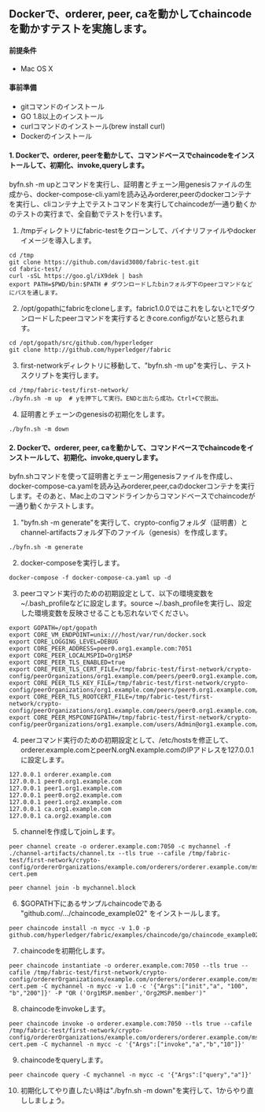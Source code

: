 ## Dockerで、orderer, peer, caを動かしてchaincodeを動かすテストを実施します。

#### 前提条件
- Mac OS X

#### 事前準備
- gitコマンドのインストール
- GO 1.8以上のインストール
- curlコマンドのインストール(brew install curl)
- Dockerのインストール

#### 1. Dockerで、orderer, peerを動かして、コマンドベースでchaincodeをインストールして、初期化、invoke,queryします。

byfn.sh -m upとコマンドを実行し、証明書とチェーン用genesisファイルの生成から、docker-compose-cli.yamlを読み込みorderer,peerのdockerコンテナを実行し、cliコンテナ上でテストコマンドを実行してchaincodeが一通り動くかのテストの実行まで、全自動でテストを行います。

1. /tmpディレクトリにfabric-testをクローンして、バイナリファイルやdockerイメージを導入します。

```
cd /tmp
git clone https://github.com/david3080/fabric-test.git
cd fabric-test/
curl -sSL https://goo.gl/iX9dek | bash
export PATH=$PWD/bin:$PATH # ダウンロードしたbinフォルダ下のpeerコマンドなどにパスを通します。
```

2. /opt/gopathにfabricをcloneします。fabric1.0.0ではこれをしないと1でダウンロードしたpeerコマンドを実行するときcore.configがないと怒られます。

```
cd /opt/gopath/src/github.com/hyperledger
git clone http://github.com/hyperledger/fabric
```

3. first-networkディレクトリに移動して、"byfn.sh -m up"を実行し、テストスクリプトを実行します。

```
cd /tmp/fabric-test/first-network/
./byfn.sh -m up  # yを押下して実行。ENDと出たら成功。Ctrl+Cで脱出。
```

4. 証明書とチェーンのgenesisの初期化をします。

```
./byfn.sh -m down
```

#### 2. Dockerで、orderer, peer, caを動かして、コマンドベースでchaincodeをインストールして、初期化、invoke,queryします。

byfn.shコマンドを使って証明書とチェーン用genesisファイルを作成し、docker-compose-ca.yamlを読み込みorderer,peer,caのdockerコンテナを実行します。そのあと、Mac上のコマンドラインからコマンドベースでchaincodeが一通り動くかテストします。

1. "byfn.sh -m generate"を実行して、crypto-configフォルダ（証明書）とchannel-artifactsフォルダ下のファイル（genesis）を作成します。

```
./byfn.sh -m generate
```

2. docker-composeを実行します。

```
docker-compose -f docker-compose-ca.yaml up -d
```

3. peerコマンド実行のための初期設定として、以下の環境変数を~/.bash_profileなどに設定します。source ~/.bash_profileを実行し、設定した環境変数を反映させることも忘れないでください。

```
export GOPATH=/opt/gopath
export CORE_VM_ENDPOINT=unix:///host/var/run/docker.sock
export CORE_LOGGING_LEVEL=DEBUG
export CORE_PEER_ADDRESS=peer0.org1.example.com:7051
export CORE_PEER_LOCALMSPID=Org1MSP
export CORE_PEER_TLS_ENABLED=true
export CORE_PEER_TLS_CERT_FILE=/tmp/fabric-test/first-network/crypto-config/peerOrganizations/org1.example.com/peers/peer0.org1.example.com/tls/server.crt
export CORE_PEER_TLS_KEY_FILE=/tmp/fabric-test/first-network/crypto-config/peerOrganizations/org1.example.com/peers/peer0.org1.example.com/tls/server.key
export CORE_PEER_TLS_ROOTCERT_FILE=/tmp/fabric-test/first-network/crypto-config/peerOrganizations/org1.example.com/peers/peer0.org1.example.com/tls/ca.crt
export CORE_PEER_MSPCONFIGPATH=/tmp/fabric-test/first-network/crypto-config/peerOrganizations/org1.example.com/users/Admin@org1.example.com/msp
```

4. peerコマンド実行のための初期設定として、/etc/hostsを修正して、orderer.example.comとpeerN.orgN.example.comのIPアドレスを127.0.0.1に設定します。

```
127.0.0.1 orderer.example.com
127.0.0.1 peer0.org1.example.com
127.0.0.1 peer1.org1.example.com
127.0.0.1 peer0.org2.example.com
127.0.0.1 peer1.org2.example.com
127.0.0.1 ca.org1.example.com
127.0.0.1 ca.org2.example.com
```
 
5. channelを作成してjoinします。

```
peer channel create -o orderer.example.com:7050 -c mychannel -f ./channel-artifacts/channel.tx --tls true --cafile /tmp/fabric-test/first-network/crypto-config/ordererOrganizations/example.com/orderers/orderer.example.com/msp/tlscacerts/tlsca.example.com-cert.pem

peer channel join -b mychannel.block
```

6. $GOPATH下にあるサンプルchaincodeである "github.com/.../chaincode_example02" をインストールします。

```
peer chaincode install -n mycc -v 1.0 -p github.com/hyperledger/fabric/examples/chaincode/go/chaincode_example02
```

7. chaincodeを初期化します。

```
peer chaincode instantiate -o orderer.example.com:7050 --tls true --cafile /tmp/fabric-test/first-network/crypto-config/ordererOrganizations/example.com/orderers/orderer.example.com/msp/tlscacerts/tlsca.example.com-cert.pem -C mychannel -n mycc -v 1.0 -c '{"Args":["init","a", "100", "b","200"]}' -P "OR ('Org1MSP.member','Org2MSP.member')"
```

8. chaincodeをinvokeします。

```
peer chaincode invoke -o orderer.example.com:7050 --tls true --cafile /tmp/fabric-test/first-network/crypto-config/ordererOrganizations/example.com/orderers/orderer.example.com/msp/tlscacerts/tlsca.example.com-cert.pem -C mychannel -n mycc -c '{"Args":["invoke","a","b","10"]}'
```

9. chaincodeをqueryします。

```
peer chaincode query -C mychannel -n mycc -c '{"Args":["query","a"]}'
```
 
10. 初期化してやり直したい時は"./byfn.sh -m down"を実行して、1からやり直ししましょう。
